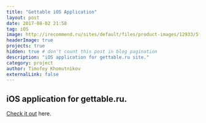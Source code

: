 ```yaml
---
title: "Gettable iOS Application"
layout: post
date: 2017-08-02 21:58
tag: iOS
image: http://irecommend.ru/sites/default/files/product-images/12933/5fm7NVPDOKyJYZSTKu8dMA.png
headerImage: true
projects: true
hidden: true # don't count this post in blog pagination
description: "iOS application for gettable.ru site."
category: project
author: Timofey Khomutnikov
externalLink: false
---
```

iOS application for gettable.ru.
---

[Check it out](https://itunes.apple.com/ru/app/gettable-lucsie-restorany/id806188192?l=en&mt=8) here.
